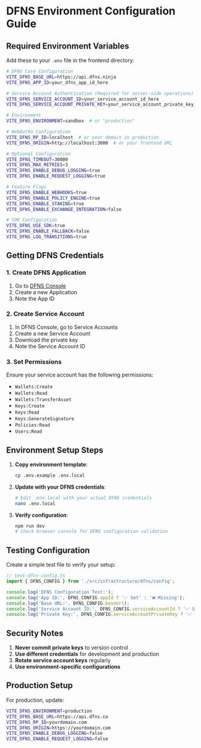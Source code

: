 # DFNS Environment Configuration Guide

## Required Environment Variables

Add these to your `.env` file in the frontend directory:

```bash
# DFNS Core Configuration
VITE_DFNS_BASE_URL=https://api.dfns.ninja
VITE_DFNS_APP_ID=your_dfns_app_id_here

# Service Account Authentication (Required for server-side operations)
VITE_DFNS_SERVICE_ACCOUNT_ID=your_service_account_id_here
VITE_DFNS_SERVICE_ACCOUNT_PRIVATE_KEY=your_service_account_private_key_here

# Environment
VITE_DFNS_ENVIRONMENT=sandbox  # or "production"

# WebAuthn Configuration
VITE_DFNS_RP_ID=localhost  # or your domain in production
VITE_DFNS_ORIGIN=http://localhost:3000  # or your frontend URL

# Optional Configuration
VITE_DFNS_TIMEOUT=30000
VITE_DFNS_MAX_RETRIES=3
VITE_DFNS_ENABLE_DEBUG_LOGGING=true
VITE_DFNS_ENABLE_REQUEST_LOGGING=true

# Feature Flags
VITE_DFNS_ENABLE_WEBHOOKS=true
VITE_DFNS_ENABLE_POLICY_ENGINE=true
VITE_DFNS_ENABLE_STAKING=true
VITE_DFNS_ENABLE_EXCHANGE_INTEGRATION=false

# SDK Configuration
VITE_DFNS_USE_SDK=true
VITE_DFNS_ENABLE_FALLBACK=false
VITE_DFNS_LOG_TRANSITIONS=true
```

## Getting DFNS Credentials

### 1. Create DFNS Application
1. Go to [DFNS Console](https://console.dfns.ninja)
2. Create a new Application
3. Note the App ID

### 2. Create Service Account
1. In DFNS Console, go to Service Accounts
2. Create a new Service Account
3. Download the private key
4. Note the Service Account ID

### 3. Set Permissions
Ensure your service account has the following permissions:
- `Wallets:Create`
- `Wallets:Read`
- `Wallets:TransferAsset`
- `Keys:Create`
- `Keys:Read`
- `Keys:GenerateSignature`
- `Policies:Read`
- `Users:Read`

## Environment Setup Steps

1. **Copy environment template**:
   ```bash
   cp .env.example .env.local
   ```

2. **Update with your DFNS credentials**:
   ```bash
   # Edit .env.local with your actual DFNS credentials
   nano .env.local
   ```

3. **Verify configuration**:
   ```bash
   npm run dev
   # Check browser console for DFNS configuration validation
   ```

## Testing Configuration

Create a simple test file to verify your setup:

```typescript
// test-dfns-config.ts
import { DFNS_CONFIG } from './src/infrastructure/dfns/config';

console.log('DFNS Configuration Test:');
console.log('App ID:', DFNS_CONFIG.appId ? '✅ Set' : '❌ Missing');
console.log('Base URL:', DFNS_CONFIG.baseUrl);
console.log('Service Account ID:', DFNS_CONFIG.serviceAccountId ? '✅ Set' : '❌ Missing');
console.log('Private Key:', DFNS_CONFIG.serviceAccountPrivateKey ? '✅ Set' : '❌ Missing');
```

## Security Notes

1. **Never commit private keys** to version control
2. **Use different credentials** for development and production
3. **Rotate service account keys** regularly
4. **Use environment-specific configurations**

## Production Setup

For production, update:
```bash
VITE_DFNS_ENVIRONMENT=production
VITE_DFNS_BASE_URL=https://api.dfns.co
VITE_DFNS_RP_ID=yourdomain.com
VITE_DFNS_ORIGIN=https://yourdomain.com
VITE_DFNS_ENABLE_DEBUG_LOGGING=false
VITE_DFNS_ENABLE_REQUEST_LOGGING=false
```
